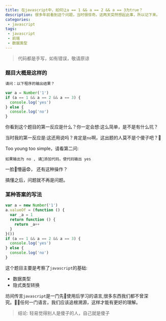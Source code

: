 ```yaml
---
title: 在javascript中，如何让a == 1 && a == 2 && a == 3为true？
description: 很多年前看到这个问题，当时很惊奇。这两天突然想起此事，所以记下来。
categories:
 - javascript
tags:
 - javascript
 - 前端
 - 数据类型
---
```

> 代码都是手写，如有错误，敬请原谅

### 题目大概是这样的

```javascript
请问：以下程序的输出结果？

var a = Number('1')
if (a == 1 && a == 2 && a == 3) {
  console.log('yes')
} else {
  console.log('no')
}
```
你看到这个题目的第一反应是什么？你一定会想:这么简单，是不是有什么坑？

当时我的第一反应是:这还用说吗？肯定是`no`啊，这出题的人莫不是个傻子吧？🤔

Too young too simple，请看第二问:
```
如果输出为 no , 请添加代码，使代码输出 yes
```

一脸懵逼😨， 还有这种操作？

搞懂之后，问题就不再是问题。
### 某种答案的写法
```javascript
var a = new Number('1')
a.valueOf = (function () {
  var _a = 1
  return function () {
    return _a++
  }
}())
if (a == 1 && a == 2 && a == 3) {
  console.log('yes')
} else {
  console.log('no')
}
```
这个题目主要是考察了`javascript`的基础:
- 数据类型
- 隐式类型转换

坊间传言`javascript`是一门先使用后学习的语言,很多东西我们都不曾深究。任何一门语言，我们应该追根溯源，这样才能有更好的理解。
>结论: 轻易觉得别人是傻子的人，自己就是傻子
